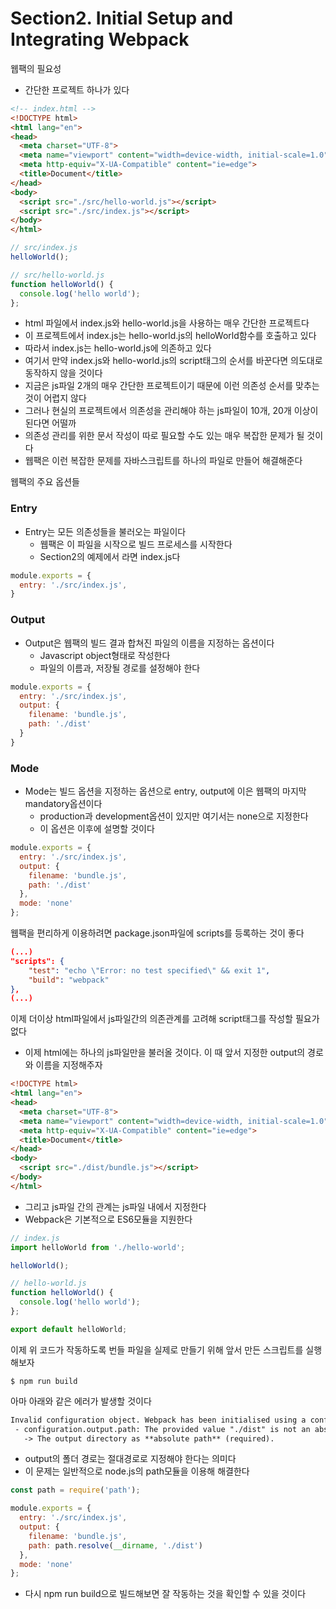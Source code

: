 # Section2. Initial Setup and Integrating Webpack

웹팩의 필요성
* 간단한 프로젝트 하나가 있다
```html
<!-- index.html -->
<!DOCTYPE html>
<html lang="en">
<head>
  <meta charset="UTF-8">
  <meta name="viewport" content="width=device-width, initial-scale=1.0">
  <meta http-equiv="X-UA-Compatible" content="ie=edge">
  <title>Document</title>
</head>
<body>
  <script src="./src/hello-world.js"></script>
  <script src="./src/index.js"></script>
</body>
</html>
```
```js
// src/index.js
helloWorld();

// src/hello-world.js
function helloWorld() {
  console.log('hello world');
};
```
* html 파일에서 index.js와 hello-world.js을 사용하는 매우 간단한 프로젝트다
* 이 프로젝트에서 index.js는 hello-world.js의 helloWorld함수를 호출하고 있다
* 따라서 index.js는 hello-world.js에 의존하고 있다
* 여기서 만약 index.js와 hello-world.js의 script태그의 순서를 바꾼다면 의도대로 동작하지 않을 것이다
* 지금은 js파일 2개의 매우 간단한 프로젝트이기 때문에 이런 의존성 순서를 맞추는 것이 어렵지 않다
* 그러나 현실의 프로젝트에서 의존성을 관리해야 하는 js파일이 10개, 20개 이상이 된다면 어떨까
* 의존성 관리를 위한 문서 작성이 따로 필요할 수도 있는 매우 복잡한 문제가 될 것이다
* 웹팩은 이런 복잡한 문제를 자바스크립트를 하나의 파일로 만들어 해결해준다

웹팩의 주요 옵션들

### Entry

* Entry는 모든 의존성들을 불러오는 파일이다
  - 웹팩은 이 파일을 시작으로 빌드 프로세스를 시작한다
  - Section2의 예제에서 라면 index.js다

```js
module.exports = {
  entry: './src/index.js',
}
```

### Output

* Output은 웹팩의 빌드 결과 합쳐진 파일의 이름을 지정하는 옵션이다
  - Javascript object형태로 작성한다
  - 파일의 이름과, 저장될 경로를 설정해야 한다

```js
module.exports = {
  entry: './src/index.js',
  output: {
    filename: 'bundle.js',
    path: './dist'
  }
}
```

### Mode

* Mode는 빌드 옵션을 지정하는 옵션으로 entry, output에 이은 웹팩의 마지막 mandatory옵션이다
  - production과 development옵션이 있지만 여기서는 none으로 지정한다
  - 이 옵션은 이후에 설명할 것이다
  
```js
module.exports = {
  entry: './src/index.js',
  output: {
    filename: 'bundle.js',
    path: './dist'
  },
  mode: 'none'
};
```

웹팩을 편리하게 이용하려면 package.json파일에 scripts를 등록하는 것이 좋다
```json
(...)
"scripts": {
    "test": "echo \"Error: no test specified\" && exit 1",
    "build": "webpack"
},
(...)
```

이제 더이상 html파일에서 js파일간의 의존관계를 고려해 script태그를 작성할 필요가 없다
* 이제 html에는 하나의 js파일만을 불러올 것이다. 이 때 앞서 지정한 output의 경로와 이름을 지정해주자
```html
<!DOCTYPE html>
<html lang="en">
<head>
  <meta charset="UTF-8">
  <meta name="viewport" content="width=device-width, initial-scale=1.0">
  <meta http-equiv="X-UA-Compatible" content="ie=edge">
  <title>Document</title>
</head>
<body>
  <script src="./dist/bundle.js"></script>
</body>
</html>
```
* 그리고 js파일 간의 관계는 js파일 내에서 지정한다
* Webpack은 기본적으로 ES6모듈을 지원한다
```js
// index.js
import helloWorld from './hello-world';

helloWorld();

// hello-world.js
function helloWorld() {
  console.log('hello world');
};

export default helloWorld;
```

이제 위 코드가 작동하도록 번들 파일을 실제로 만들기 위해 앞서 만든 스크립트를 실행해보자
```terminal
$ npm run build
```

아마 아래와 같은 에러가 발생할 것이다
```txt
Invalid configuration object. Webpack has been initialised using a configuration object that does not match the API schema.
 - configuration.output.path: The provided value "./dist" is not an absolute path!
   -> The output directory as **absolute path** (required).
```
* output의 폴더 경로는 절대경로로 지정해야 한다는 의미다
* 이 문제는 일반적으로 node.js의 path모듈을 이용해 해결한다
```js
const path = require('path');

module.exports = {
  entry: './src/index.js',
  output: {
    filename: 'bundle.js',
    path: path.resolve(__dirname, './dist')
  },
  mode: 'none'
};
```
* 다시 npm run build으로 빌드해보면 잘 작동하는 것을 확인할 수 있을 것이다